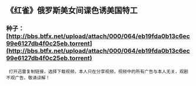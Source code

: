 ## 《红雀》俄罗斯美女间谍色诱美国特工

### 种子：[http://bbs.btfx.net/upload/attach/000/064/eb19fda0b13c6ec99e6127db4f0c25eb.torrent](http://bbs.btfx.net/upload/attach/000/064/eb19fda0b13c6ec99e6127db4f0c25eb.torrent)




``` 打开迅雷复制链接，选择下载视频，本人只在分享视频，视频中的所有广告与本人无关，观剧不观广告，敬请谅解！```
